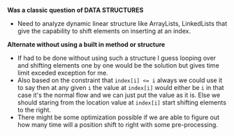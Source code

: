 **Was a classic question of DATA STRUCTURES**
- Need to analyze dynamic linear structure like ArrayLists, LinkedLists that give the capability to shift elements on inserting at an index.

**Alternate without using a built in method or structure**
- If had to be done without using such a structure I guess looping over and shifting elements one by one would be the solution but gives time limit exceded exception for me.
- Also based on the constraint that `index[i] <= i` always we could use it to say then at any given `i` the value at `index[i]` 
would either be `i` in that case it's the normal flow and we can just put the value as it is.
Else we should staring from the location value at `index[i]` start shifting elements to the right.
- There might be some optimization possible if we are able to figure out how many time will a position shift to right with some pre-processing.
